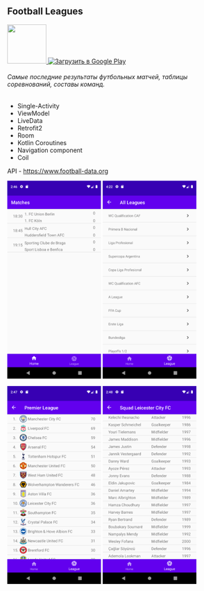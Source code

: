 <h2> Football Leagues</h2>

<img src="https://play-lh.googleusercontent.com/gLC3G_-9-KTuffr7Pi2Iyiropi8Ww5dikvFVuwYz-a3_MlHRKmx2JIuZXAmcFKaBW2Q=s180" width="90" height="90"><a href="https://play.google.com/store/apps/details?id=com.bignerdranch.android.footballcompetitions">
    <img src="https://play.google.com/intl/en_us/badges/images/generic/en_badge_web_generic.png"
        alt="Загрузить в Google Play" height="80"/>
</a> 

<h6>Самые последние результаты футбольных матчей, таблицы соревнований, составы команд.</h6>

+ Single-Activity
+ ViewModel
+ LiveData
+ Retrofit2
+ Room
+ Kotlin Coroutines
+ Navigation component
+ Coil

API - https://www.football-data.org

<img src="https://raw.githubusercontent.com/phantom-nosferatu/FootballCompetitionsApp/master/images/Screenshot_1648813579.png?raw=true" width="216" height="456"> <img src="https://github.com/phantom-nosferatu/FootballCompetitionsApp/blob/master/images/Screenshot_1648819351.png?raw=true" width="216" height="456"> 

<img src="https://github.com/phantom-nosferatu/FootballCompetitionsApp/blob/master/images/Screenshot_1648813669.png?raw=true" width="216" height="456"> <img src="https://github.com/phantom-nosferatu/FootballCompetitionsApp/blob/master/images/Screenshot_1648813699.png?raw=true" width="216" height="456">
